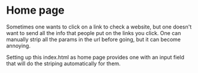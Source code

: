 # Home page

Sometimes one wants to click on a link to check a website, but one doesn't want to send all the info that people put on the links you click. One can manually strip all the params in the url before going, but it can become annoying.

Setting up this index.html as home page provides one with an input field that will do the striping automatically for them.
